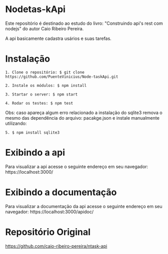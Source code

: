 # Nodetas-kApi #

  Este repositório é destinado ao estudo do  livro: "Construindo api's rest com nodejs" do autor Caio Ribeiro Pereira.

  A api basicamente cadastra usários e suas tarefas.

# Instalação #

    1. Clone o repositório: $ git clone https://github.com/PuenteVinicius/Node-taskApi.git

    2. Instale os módulos: $ npm install

    3. Startar o server: $ npm start

    4. Rodar os testes: $ npm test

Obs: caso apareça algum erro relacionado a instalação do sqlite3 remova o mesmo das dependência do arquivo: pacakge.json e instale manualmente utilizando:

    5. $ npm install sqlite3

# Exibindo a api #

  Para visualizar a api acesse o seguinte endereço em seu navegador: https://localhost:3000/

# Exibindo a documentação #

  Para visualizar a documentação da api acesse o seguinte endereço em seu navegador: https://localhost:3000/apidoc/

# Repositório Original #
https://github.com/caio-ribeiro-pereira/ntask-api
